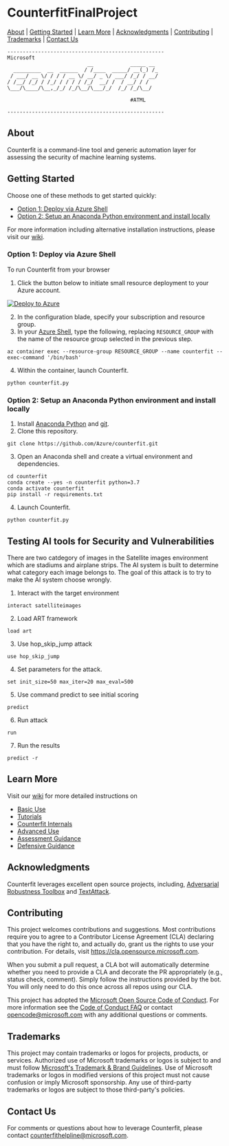 # CounterfitFinalProject
[About](#About) | [Getting Started](#Getting-Started) | [Learn More](#Learn-More) |  [Acknowledgments](#Acknowledgments) | [Contributing](#Contributing) | [Trademarks](#Trademarks) | [Contact Us](#Contact-Us)

```
---------------------------------------------------
Microsoft
                          __            _____ __
  _________  __  ______  / /____  _____/ __(_) /_
 / ___/ __ \/ / / / __ \/ __/ _ \/ ___/ /_/ / __/
/ /__/ /_/ / /_/ / / / / /_/  __/ /  / __/ / /
\___/\____/\__,_/_/ /_/\__/\___/_/  /_/ /_/\__/

                                        #ATML

---------------------------------------------------
```

## About
Counterfit is a command-line tool and generic automation layer for assessing the security of machine learning systems.

## Getting Started
Choose one of these methods to get started quickly:
* [Option 1: Deploy via Azure Shell](#Option-1-Deploy-now-on-Azure-via-Azure-Shell)
* [Option 2: Setup an Anaconda Python environment and install locally](#Option-2-Setup-an-Anaconda-Python-environment-and-install-locally)

For more information including alternative installation instructions, please visit our [wiki](https://github.com/Azure/counterfit/wiki).

### Option 1: Deploy via Azure Shell
To run Counterfit from your browser
1. Click the button below to initiate small resource deployment to your Azure account.

[![Deploy to Azure](https://aka.ms/deploytoazurebutton)](https://portal.azure.com/#create/Microsoft.Template/uri/https%3A%2F%2Fraw.githubusercontent.com%2FAzure%2Fcounterfit%2Fmaster%2Finfrastructure%2Fazuredeploy.json) 

2. In the configuration blade, specify your subscription and resource group.
3. In your [Azure Shell](https://shell.azure.com), type the following, replacing `RESOURCE_GROUP` with the name of the resource group selected in the previous step.
```
az container exec --resource-group RESOURCE_GROUP --name counterfit --exec-command '/bin/bash'
```
4. Within the container, launch Counterfit.
```
python counterfit.py
```

### Option 2: Setup an Anaconda Python environment and install locally

1. Install [Anaconda Python](https://www.anaconda.com/products/individual) and [git](https://git-scm.com/downloads).
2. Clone this repository.
```
git clone https://github.com/Azure/counterfit.git
```
3. Open an Anaconda shell and create a virtual environment and dependencies.
```
cd counterfit
conda create --yes -n counterfit python=3.7
conda activate counterfit
pip install -r requirements.txt
```
4. Launch Counterfit.
```
python counterfit.py
```

## Testing AI tools for Security and Vulnerabilities 
There are two catdegory of images in the Satellite images environment which are stadiums and airplane strips. The AI system is built to determine what category each image belongs to. The goal of this attack is to try to make the AI system choose wrongly.
1. Interact with the target environment
```
interact satelliteimages
```
2. Load ART framework
```
load art
```
3. Use hop_skip_jump attack 
```
use hop_skip_jump
```
4. Set parameters for the attack.
```
set init_size=50 max_iter=20 max_eval=500
```
5. Use command predict to see initial scoring
```
predict
```
6. Run attack
```
run
```
7. Run the results
```
predict -r
```
## Learn More

Visit our [wiki](https://github.com/Azure/counterfit/wiki) for more detailed instructions on
* [Basic Use](https://github.com/Azure/counterfit/wiki/Basic-Use)
* [Tutorials](https://github.com/Azure/counterfit/wiki/Tutorials)
* [Counterfit Internals](https://github.com/Azure/counterfit/wiki/Internals)
* [Advanced Use](https://github.com/Azure/counterfit/wiki/Advanced-Use)
* [Assessment Guidance](https://github.com/Azure/counterfit/wiki/Assessment-Guidance)
* [Defensive Guidance](https://github.com/Azure/counterfit/wiki/Defensive-Guidance)

## Acknowledgments

Counterfit leverages excellent open source projects, including, [Adversarial Robustness Toolbox](https://github.com/Trusted-AI/adversarial-robustness-toolbox) and [TextAttack](https://github.com/QData/TextAttack).

## Contributing

This project welcomes contributions and suggestions.  Most contributions require you to agree to a
Contributor License Agreement (CLA) declaring that you have the right to, and actually do, grant us
the rights to use your contribution. For details, visit https://cla.opensource.microsoft.com.

When you submit a pull request, a CLA bot will automatically determine whether you need to provide
a CLA and decorate the PR appropriately (e.g., status check, comment). Simply follow the instructions
provided by the bot. You will only need to do this once across all repos using our CLA.

This project has adopted the [Microsoft Open Source Code of Conduct](https://opensource.microsoft.com/codeofconduct/).
For more information see the [Code of Conduct FAQ](https://opensource.microsoft.com/codeofconduct/faq/) or
contact [opencode@microsoft.com](mailto:opencode@microsoft.com) with any additional questions or comments.

## Trademarks

This project may contain trademarks or logos for projects, products, or services. Authorized use of Microsoft 
trademarks or logos is subject to and must follow 
[Microsoft's Trademark & Brand Guidelines](https://www.microsoft.com/en-us/legal/intellectualproperty/trademarks/usage/general).
Use of Microsoft trademarks or logos in modified versions of this project must not cause confusion or imply Microsoft sponsorship.
Any use of third-party trademarks or logos are subject to those third-party's policies.

## Contact Us

For comments or questions about how to leverage Counterfit, please contact <counterfithelpline@microsoft.com>. 
